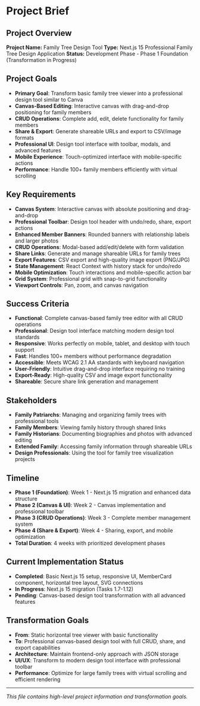 # Project Brief

## Project Overview
**Project Name:** Family Tree Design Tool
**Type:** Next.js 15 Professional Family Tree Design Application
**Status:** Development Phase - Phase 1 Foundation (Transformation in Progress)

## Project Goals
- **Primary Goal**: Transform basic family tree viewer into a professional design tool similar to Canva
- **Canvas-Based Editing**: Interactive canvas with drag-and-drop positioning for family members
- **CRUD Operations**: Complete add, edit, delete functionality for family members
- **Share & Export**: Generate shareable URLs and export to CSV/image formats
- **Professional UI**: Design tool interface with toolbar, modals, and advanced features
- **Mobile Experience**: Touch-optimized interface with mobile-specific actions
- **Performance**: Handle 100+ family members efficiently with virtual scrolling

## Key Requirements
- **Canvas System**: Interactive canvas with absolute positioning and drag-and-drop
- **Professional Toolbar**: Design tool header with undo/redo, share, export actions
- **Enhanced Member Banners**: Rounded banners with relationship labels and larger photos
- **CRUD Operations**: Modal-based add/edit/delete with form validation
- **Share Links**: Generate and manage shareable URLs for family trees
- **Export Features**: CSV export and high-quality image export (PNG/JPG)
- **State Management**: React Context with history stack for undo/redo
- **Mobile Optimization**: Touch interactions and mobile-specific action bar
- **Grid System**: Professional grid with snap-to-grid functionality
- **Viewport Controls**: Pan, zoom, and canvas navigation

## Success Criteria
- **Functional**: Complete canvas-based family tree editor with all CRUD operations
- **Professional**: Design tool interface matching modern design tool standards
- **Responsive**: Works perfectly on mobile, tablet, and desktop with touch support
- **Fast**: Handles 100+ members without performance degradation
- **Accessible**: Meets WCAG 2.1 AA standards with keyboard navigation
- **User-Friendly**: Intuitive drag-and-drop interface requiring no training
- **Export-Ready**: High-quality CSV and image export functionality
- **Shareable**: Secure share link generation and management

## Stakeholders
- **Family Patriarchs**: Managing and organizing family trees with professional tools
- **Family Members**: Viewing family history through shared links
- **Family Historians**: Documenting biographies and photos with advanced editing
- **Extended Family**: Accessing family information through shareable URLs
- **Design Professionals**: Using the tool for family tree visualization projects

## Timeline
- **Phase 1 (Foundation)**: Week 1 - Next.js 15 migration and enhanced data structure
- **Phase 2 (Canvas & UI)**: Week 2 - Canvas implementation and professional toolbar
- **Phase 3 (CRUD Operations)**: Week 3 - Complete member management system
- **Phase 4 (Share & Export)**: Week 4 - Sharing, export, and mobile optimization
- **Total Duration**: 4 weeks with prioritized development phases

## Current Implementation Status
- **Completed**: Basic Next.js 15 setup, responsive UI, MemberCard component, horizontal tree layout, SVG connections
- **In Progress**: Next.js 15 migration (Tasks 1.7-1.12)
- **Pending**: Canvas-based design tool transformation with all advanced features

## Transformation Goals
- **From**: Static horizontal tree viewer with basic functionality
- **To**: Professional canvas-based design tool with full CRUD, share, and export capabilities
- **Architecture**: Maintain frontend-only approach with JSON storage
- **UI/UX**: Transform to modern design tool interface with professional toolbar
- **Performance**: Optimize for large family trees with virtual scrolling and efficient rendering

---
*This file contains high-level project information and transformation goals.* 